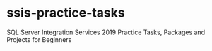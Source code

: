 # ssis-practice-tasks
SQL Server Integration Services 2019 Practice Tasks, Packages and Projects for Beginners
